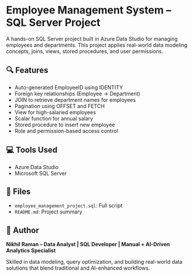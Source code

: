 # Employee Management System – SQL Server Project

A hands-on SQL Server project built in Azure Data Studio for managing employees and departments. This project applies real-world data modeling concepts, joins, views, stored procedures, and user permissions.

## 🔍 Features
- Auto-generated EmployeeID using IDENTITY
- Foreign key relationships (Employee → Department)
- JOIN to retrieve department names for employees
- Pagination using OFFSET and FETCH
- View for high-salaried employees
- Scalar function for annual salary
- Stored procedure to insert new employee
- Role and permission-based access control

## 💻 Tools Used
- Azure Data Studio
- Microsoft SQL Server

## 📁 Files
- `employee_management_project.sql`: Full script
- `README.md`: Project summary

## 👤 Author
**Nikhil Raman – Data Analyst | SQL Developer | Manual + AI-Driven Analytics Specialist**

Skilled in data modeling, query optimization, and building real-world data solutions that blend traditional and AI-enhanced workflows.
